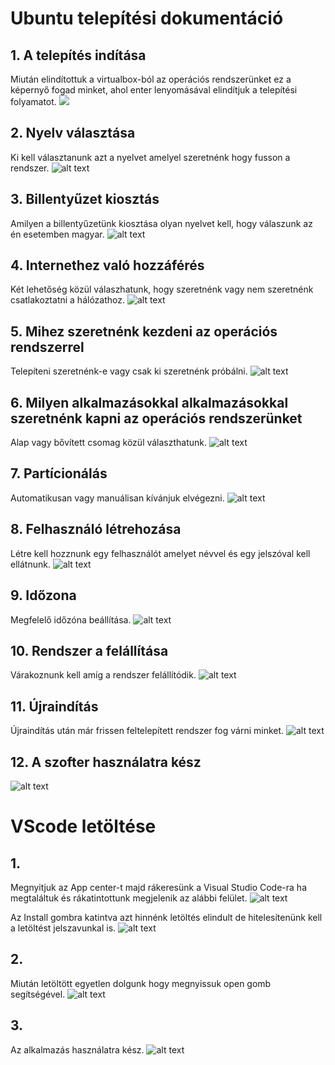 # Ubuntu telepítési dokumentáció

## **1. A telepítés indítása**
Miután elindítottuk a virtualbox-ból az operációs rendszerünket ez a képernyő fogad minket, ahol enter lenyomásával elindítjuk a telepítési folyamatot.
![](img/image.png)

## **2. Nyelv választása**
Ki kell választanunk azt a nyelvet amelyel szeretnénk hogy fusson a rendszer.
![alt text](img/image-1.png)

## **3. Billentyűzet kiosztás**
Amilyen a billentyűzetünk kiosztása olyan nyelvet kell, hogy válaszunk az én esetemben magyar.
![alt text](img/image-2.png)

## **4. Internethez való hozzáférés**
Két lehetőség közül válaszhatunk, hogy szeretnénk vagy nem szeretnénk csatlakoztatni a hálózathoz.
![alt text](img/image-3.png)

## **5. Mihez szeretnénk kezdeni az operációs rendszerrel**
Telepíteni szeretnénk-e vagy csak ki szeretnénk próbálni.
![alt text](img/image-4.png)

## **6. Milyen alkalmazásokkal alkalmazásokkal szeretnénk kapni az operációs rendszerünket**
Alap vagy bővített csomag közül választhatunk.
![alt text](img/image-5.png)

## **7. Partícionálás**
Automatikusan vagy manuálisan kívánjuk elvégezni.
![alt text](img/image-8.png)

## **8. Felhasználó létrehozása**
Létre kell hozznunk egy felhasználót amelyet névvel és egy jelszóval kell ellátnunk.
![alt text](img/image-9.png)

## **9. Időzona** 
Megfelelő időzóna beállítása.
![alt text](img/image-10.png)

## **10. Rendszer a felállítása**
Várakoznunk kell amíg a rendszer felállítódik.
![alt text](img/image-11.png)

## **11. Újraindítás**
Újraindítás után már frissen feltelepített rendszer fog várni minket.
![alt text](img/image-12.png)

## **12. A szofter használatra kész**
![alt text](img/image-6.png)

# VScode letöltése

## **1.** 
Megnyitjuk az App center-t majd rákeresünk a Visual Studio Code-ra ha megtaláltuk és rákatintottunk megjelenik az alábbi felület. 
![alt text](img/img.png)

Az Install gombra katintva azt hinnénk letöltés elindult de hitelesítenünk kell a letöltést jelszavunkal is.
![alt text](img/img2.png)

## **2.**
Miután letöltött egyetlen dolgunk hogy megnyissuk open gomb segítségével.
![alt text](img/img3.png)

## **3.**
Az alkalmazás használatra kész.
![alt text](img/img4.png)
